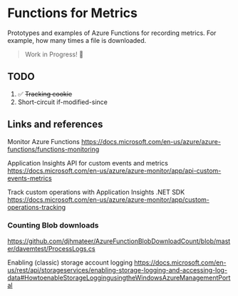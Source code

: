 # Functions for Metrics

Prototypes and examples of Azure Functions for recording metrics. For example, how many times a file
is downloaded.

> Work in Progress! 👷‍

## TODO

1. ✅ ~~Tracking cookie~~
1. Short-circuit if-modified-since

## Links and references

Monitor Azure Functions <https://docs.microsoft.com/en-us/azure/azure-functions/functions-monitoring>

Application Insights API for custom events and metrics <https://docs.microsoft.com/en-us/azure/azure-monitor/app/api-custom-events-metrics>

Track custom operations with Application Insights .NET SDK <https://docs.microsoft.com/en-us/azure/azure-monitor/app/custom-operations-tracking>

### Counting Blob downloads

<https://github.com/djhmateer/AzureFunctionBlobDownloadCount/blob/master/davemtest/ProcessLogs.cs>

Enabling (classic) storage account logging <https://docs.microsoft.com/en-us/rest/api/storageservices/enabling-storage-logging-and-accessing-log-data#HowtoenableStorageLoggingusingtheWindowsAzureManagementPortal>
